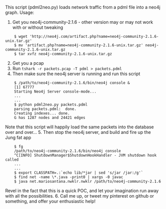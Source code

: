 This script (pdml2neo.py) loads network traffic from a pdml file into a neo4j graph.  Usage:

1. Get you neo4j-community-2.1.6 - other version may or may not work with or without tweaking
```
	$ wget 'http://neo4j.com/artifact.php?name=neo4j-community-2.1.6-unix.tar.gz'
	$ mv 'artifact.php?name=neo4j-community-2.1.6-unix.tar.gz' neo4j-community-2.1.6-unix.tar.gz
	$ tar xvfz neo4j-community-2.1.6-unix.tar.gz
```
2. Get you a pcap
3. Run `tshark -r packets.pcap -T pdml > packets.pdml`
4. Then make sure the neo4j server is running and run this script
```
	$ /path/to/neo4j-community-2.1.6/bin/neo4j console &
	[1] 67777
	Starting Neo4j Server console-mode...
	...
	...
	$ python pdml2neo.py packets.pdml
	parsing packets.pdml:  done.
	Creating indexes... done.
	G has 1287 nodes and 24421 edges
```
  Note that this script will happily load the same packets into the database over and over...
5. Then stop the neo4j server, and build and fire up the Jung fat app
```
	$ fg 
	/path/to/neo4j-community-2.1.6/bin/neo4j console
	^C[INFO] ShutdownManager$ShutdownHookHandler - JVM shutdown hook called
	...
	...
	$ export CLASSPATH=.:`echo lib/*jar | sed 's/jar /jar:/g'`
	$ find net -name \*.java -print0 | xargs -0 javac
	$ java net.mariosantana.nwklr.nwklr /path/to/neo4j-community-2.1.6
```
  Revel in the fact that this is a quick POC, and let your imagination run away with all the possibilities.
6. Call me up, or tweet my pinterest on github or something, and offer your enthusiastic help!
